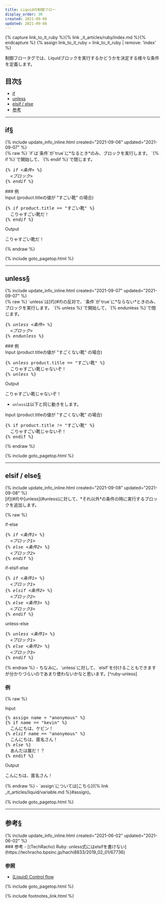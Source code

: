 ```yaml
---
title: Liquidの制御フロー
display_order: 30
created: 2021-09-06
updated: 2021-09-08
---
```

{% capture link_to_it_ruby %}{% link _it_articles/ruby/index.md %}{% endcapture %}
{% assign link_to_it_ruby = link_to_it_ruby | remove: 'index' %}

制御フロータグでは、Liquidブロックを実行するかどうかを決定する様々な条件を定義します。

## <a name="index">目次</a><a class="heading-anchor-permalink" href="#目次">§</a>

<ul id="index_ul">
<li><a href="#if">if</a></li>
<li><a href="#unless">unless</a></li>
<li><a href="#elsif / else">elsif / else</a></li>
<li><a href="#参考">参考</a></li>
</ul>

* * *
## <a name="if">if</a><a class="heading-anchor-permalink" href="#if">§</a>
<div class="chapter-updated">{% include update_info_inline.html created="2021-09-06" updated="2021-09-07" %}</div>
{% raw %}
`if`は`条件`が`true`に*なるとき*のみ、ブロックを実行します。  
`{% if %}`で開始して、`{% endif %}`で閉じます。

<div class="code-box-syntax no-title">
<pre>
{% <em>if</em> <em class="blue">&lt;条件&gt;</em> %}
  <em class="orange">&lt;ブロック&gt;</em>
{% <em>endif</em> %}
</pre>
</div>
### 例
<div class="code-box">
<div class="title">Input (product.titleの値が "すごい靴" の場合)</div>
<pre>
{% <em>if</em> product.title == "すごい靴" %}
  こりゃすごい靴だ！
{% <em>endif</em> %}
</pre>
</div>
<div class="code-box-output">
<div class="title">Output</div>
<pre>
こりゃすごい靴だ！
</pre>
</div>
{% endraw %}

{% include goto_pagetop.html %}

* * *
## <a name="unless">unless</a><a class="heading-anchor-permalink" href="#unless">§</a>
<div class="chapter-updated">{% include update_info_inline.html created="2021-09-07" updated="2021-09-07" %}</div>
{% raw %}
`unless`は[if](#if)の反対で、`条件`が`true`に*ならない*ときのみ、ブロックを実行します。  
`{% unless %}`で開始して、`{% endunless %}`で閉じます。

<div class="code-box-syntax no-title">
<pre>
{% <em>unless</em> <em class="blue">&lt;条件&gt;</em> %}
  <em class="orange">&lt;ブロック&gt;</em>
{% <em>endunless</em> %}
</pre>
</div>
### 例
<div class="code-box">
<div class="title">Input (product.titleの値が "すごくない靴" の場合)</div>
<pre>
{% <em>unless</em> product.title == "すごい靴" %}
  こりゃすごい靴じゃないぞ！
{% <em>unless</em> %}
</pre>
</div>
<div class="code-box-output">
<div class="title">Output</div>
<pre>
こりゃすごい靴じゃないぞ！
</pre>
</div>

- `unless`は以下と同じ動きをします。
<div class="code-box">
<div class="title">Input (product.titleの値が "すごくない靴" の場合)</div>
<pre>
{% if product.title <em>!=</em> "すごい靴" %}
  こりゃすごい靴じゃないぞ！
{% endif %}
</pre>
</div>

{% endraw %}

{% include goto_pagetop.html %}

* * *
## <a name="elsif / else">elsif / else</a><a class="heading-anchor-permalink" href="#elsif / else">§</a>
<div class="chapter-updated">{% include update_info_inline.html created="2021-09-08" updated="2021-09-08" %}</div>
[if](#if)や[unless](#unless)に対して、*それ以外*の条件の時に実行するブロックを追加します。

{% raw %}
<div class="code-box-syntax">
<div class="title">if-else</div>
<pre>
{% <em>if</em> <em class="blue">&lt;条件1&gt;</em> %}
  <em class="orange">&lt;ブロック1&gt;</em>
{% <em>else</em> <em class="blue">&lt;条件2&gt;</em> %}
  <em class="orange">&lt;ブロック2&gt;</em>
{% <em>endif</em> %}
</pre>
</div>
<div class="code-box-syntax">
<div class="title">if-elsif-else</div>
<pre>
{% <em>if</em> <em class="blue">&lt;条件1&gt;</em> %}
  <em class="orange">&lt;ブロック1&gt;</em>
{% <em>elsif</em> <em class="blue">&lt;条件2&gt;</em> %}
  <em class="orange">&lt;ブロック2&gt;</em>
{% <em>else</em> <em class="blue">&lt;条件3&gt;</em> %}
  <em class="orange">&lt;ブロック3&gt;</em>
{% <em>endif</em> %}
</pre>
</div>
<div class="code-box-syntax">
<div class="title">unless-else</div>
<pre>
{% <em>unless</em> <em class="blue">&lt;条件1&gt;</em> %}
  <em class="orange">&lt;ブロック1&gt;</em>
{% <em>else</em> <em class="blue">&lt;条件2&gt;</em> %}
  <em class="orange">&lt;ブロック3&gt;</em>
{% <em>endif</em> %}
</pre>
</div>
{% endraw %}
- ちなみに、`unless`に対して、`elsif`を付けることもできますが分かりづらいのであまり使わないかなと思います。[^ruby-unless]

### 例
{% raw %}
<div class="code-box">
<div class="title">Input</div>
<pre>
{% assign name = "anonymous" %}
{% if name == "kevin" %}
  こんにちは、ケビン！
{% <em>elsif</em> name == "anonymous" %}
  こんにちは、匿名さん！
{% <em>else</em> %}
  あんたは誰だ！？
{% endif %}
</pre>
</div>
<div class="code-box-output">
<div class="title">Output</div>
<pre>
こんにちは、匿名さん！
</pre>
</div>
{% endraw %}
- `assign`については[こちら]({% link _it_articles/liquid/variable.md %}#assign)。

[^ruby-unless]: [Ruby]({{link_to_it_ruby}})の方では、`unless`に対して`elsif`は付けられないのに変なところで頑張ってますね😀(誉め言葉)。

{% include goto_pagetop.html %}

* * *
## <a name="参考">参考</a><a class="heading-anchor-permalink" href="#参考">§</a>
<div class="chapter-updated">{% include update_info_inline.html created="2021-06-02" updated="2021-06-02" %}</div>
### 参考
- [(TechRacho) Ruby: unless式にはelsifを書けない](https://techracho.bpsinc.jp/hachi8833/2019_02_01/67736)

### 参照
- [(Liquid) Control flow](https://shopify.github.io/liquid/tags/control-flow/)

{% include goto_pagetop.html %}

{% include footnotes_link.html %}
